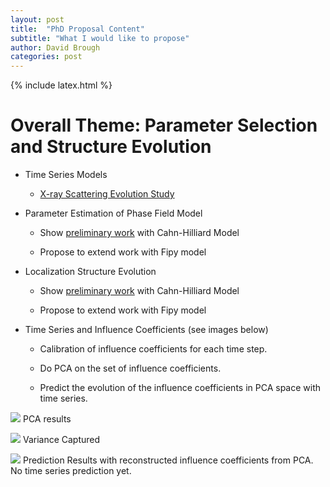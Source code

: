 ```yaml
---
layout: post
title:  "PhD Proposal Content"
subtitle: "What I would like to propose"
author: David Brough
categories: post
---
```

{% include latex.html %}

# Overall Theme: Parameter Selection and Structure Evolution

 - Time Series Models

   - [X-ray Scattering Evolution Study](http://phelpsforpresident.github.io/MIC-XRD-Polymer/2014/12/12/Final-Post.html)

 - Parameter Estimation of Phase Field Model

    - Show [preliminary work](http://davidbrough.net/research-blog/post/2015/07/29/Time-Series-MKS_Varied_Initial_Conditions.html) with Cahn-Hilliard Model

    - Propose to extend work with Fipy model

 - Localization Structure Evolution

    - Show [preliminary work](http://davidbrough.net/research-blog/post/2016/02/18/Phase-Field-Simulation-Parameters.html) with Cahn-Hilliard Model

    - Propose to extend work with Fipy model

 - Time Series and Influence Coefficients (see images below)

   - Calibration of influence coefficients for each time step.
   - Do PCA on the set of influence coefficients.

   - Predict the evolution of the influence coefficients in PCA space with time series.



![](https://farm2.staticflickr.com/1530/25362318113_880237c071_o_d.png)
PCA results

![](https://farm2.staticflickr.com/1615/25690494410_e9c159057e_o_d.png)
Variance Captured

![](https://farm2.staticflickr.com/1574/25870249142_a1493399e1_o_d.png)
Prediction Results with reconstructed influence coefficients from PCA. No time series prediction yet.
